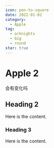 ```yaml
---
icon: pen-to-square
date: 2022-01-02
category:
  - Apple
tag:
  - arknights
  - big
  - round
star: true
---
```


# Apple 2

会有变化吗

<!-- more -->

## Heading 2

Here is the content.

### Heading 3

Here is the content.
